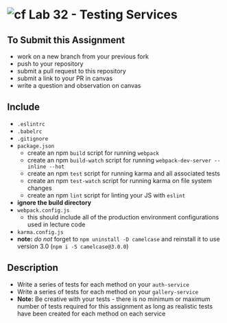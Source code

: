 ![cf](https://i.imgur.com/7v5ASc8.png) Lab 32 - Testing Services
======

## To Submit this Assignment
  * work on a new branch from your previous fork
  * push to your repository
  * submit a pull request to this repository
  * submit a link to your PR in canvas
  * write a question and observation on canvas

## Include
  * `.eslintrc`
  * `.babelrc`
  * `.gitignore`
  * `package.json`
    * create an npm `build` script for running `webpack`
    * create an npm `build-watch` script for running `webpack-dev-server --inline --hot`
    * create an npm `test` script for running karma and all associated tests
    * create an npm `test-watch` script for running karma on file system changes
    * create an npm `lint` script for linting your JS with `eslint`
  * **ignore the build directory**
  * `webpack.config.js`
    * this should include all of the production environment configurations used in lecture code
  * `karma.config.js`
  * **note:** *do not* forget to `npm uninstall -D camelcase` and reinstall it to use version 3.0 (`npm i -S camelcase@3.0.0`)

## Description
  * Write a series of tests for each method on your `auth-service`
  * Write a series of tests for each method on your `gallery-service`
  * **Note:** Be creative with your tests - there is no minimum or maximum number of tests required for this assignment as long as realistic tests have been created for each method on each service
